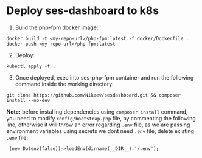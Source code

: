 <h1>Deploy ses-dashboard to k8s</h1>

1. Build the php-fpm docker image:

```
docker build -t <my-repo-url>/php-fpm:latest -f docker/Dockerfile .
docker push <my-repo-url>/php-fpm:latest
```

2. Deploy:

```
kubectl apply -f .
```

3. Once deployed, exec into ses-php-fpm container and run the following command inside the working directory:

```
git clone https://github.com/Nikeev/sesdashboard.git && composer install --no-dev

```
**Note:** before installing dependencies using `composer install` command, you need to modify `config/bootstrap.php` file, by commenting the following line, otherwise it will throw an error regarding `.env` file, as we are passing environment variables using secrets we dont need `.env` file, delete existing `.env` file:

```
 (new Dotenv(false))->loadEnv(dirname(__DIR__).'/.env');
```
